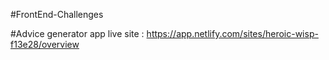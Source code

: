 ﻿#FrontEnd-Challenges
 
 
 #Advice generator app live site : https://app.netlify.com/sites/heroic-wisp-f13e28/overview
